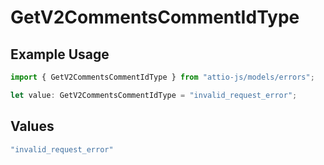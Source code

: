 # GetV2CommentsCommentIdType

## Example Usage

```typescript
import { GetV2CommentsCommentIdType } from "attio-js/models/errors";

let value: GetV2CommentsCommentIdType = "invalid_request_error";
```

## Values

```typescript
"invalid_request_error"
```